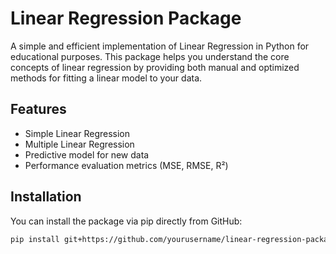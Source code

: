 # Linear Regression Package

A simple and efficient implementation of Linear Regression in Python for educational purposes. This package helps you understand the core concepts of linear regression by providing both manual and optimized methods for fitting a linear model to your data.

## Features
- Simple Linear Regression
- Multiple Linear Regression
- Predictive model for new data
- Performance evaluation metrics (MSE, RMSE, R²)

## Installation

You can install the package via pip directly from GitHub:

```bash
pip install git+https://github.com/yourusername/linear-regression-package.git
```